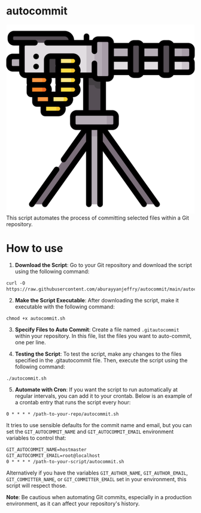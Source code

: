 # autocommit
![Alt text](img/machine-gun.png?raw=true "Title")
<br>
This script automates the process of committing selected files within a Git repository.

# How to use
1. **Download the Script**: Go to your Git repository and download the script using the following command:
```
curl -O https://raw.githubusercontent.com/aburayyanjeffry/autocommit/main/autocommit.sh
```

2. **Make the Script Executable**: After downloading the script, make it executable with the following command:
```
chmod +x autocommit.sh
```

3. **Specify Files to Auto Commit**: Create a file named `.gitautocommit` within your repository. In this file, list the files you want to auto-commit, one per line.

4. **Testing the Script**: To test the script, make any changes to the files specified in the .gitautocommit file. Then, execute the script using the following command:
```
./autocommit.sh
```

5. **Automate with Cron**: If you want the script to run automatically at regular intervals, you can add it to your crontab. Below is an example of a crontab entry that runs the script every hour:
```
0 * * * * /path-to-your-repo/autocommit.sh
```

It tries to use sensible defaults for the commit name and email, but you can set the `GIT_AUTOCOMMIT_NAME` and `GIT_AUTOCOMMIT_EMAIL` environment variables to control that:
```
GIT_AUTOCOMMIT_NAME=hostmaster
GIT_AUTOCOMMIT_EMAIL=root@localhost
0 * * * * /path-to-your-script/autocommit.sh
```

Alternatively if you have the variables `GIT_AUTHOR_NAME`, `GIT_AUTHOR_EMAIL`, `GIT_COMMITTER_NAME`, or `GIT_COMMITTER_EMAIL` set in your environment, this script will respect those.

**Note**: Be cautious when automating Git commits, especially in a production environment, as it can affect your repository's history.
